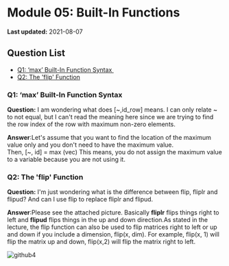 # Module 05: Built-In Functions

**Last updated:** 2021-08-07

## Question List
- [Q1: ‘max’ Built-In Function Syntax  ](#Q1)
- [Q2: The 'flip' Function](#Q2)


### Q1: ‘max’ Built-In Function Syntax   <a name="Q1"></a> 
**Question:** I am wondering what does [~,id_row] means. I can only relate ~ to not equal, but I can't read the meaning here since we are trying to find the row index of the row with maximum non-zero elements. 

**Answer**:Let's assume that you want to find the location of the maximum value only and you don't need to have the maximum value.  
Then, [~, id] = max (vec) 
This means, you do not assign the maximum value to a variable because you are not using it.  

### Q2: The 'flip' Function  <a name="Q2"></a> 
**Question:** I'm just wondering what is the difference between flip, fliplr and flipud? And can I use flip to replace fliplr and flipud.

**Answer**:Please see the attached picture. Basically **fliplr** flips things right to left and **flipud** flips things in the up and down direction.As stated in the lecture, the flip function can also be used to flip matrices right to left or up and down if you include a dimension, flip(x, dim). For example, flip(x, 1) will flip the matrix up and down, flip(x,2) will flip the matrix right to left. 

![github4](https://user-images.githubusercontent.com/83132782/129222423-b41187e5-8383-4fca-a5c1-0c0ad2f020e1.png)

